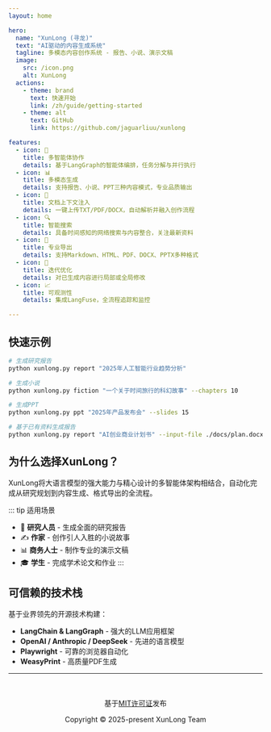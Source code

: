 ```yaml
---
layout: home

hero:
  name: "XunLong (寻龙)"
  text: "AI驱动的内容生成系统"
  tagline: 多模态内容创作系统 - 报告、小说、演示文稿
  image:
    src: /icon.png
    alt: XunLong
  actions:
    - theme: brand
      text: 快速开始
      link: /zh/guide/getting-started
    - theme: alt
      text: GitHub
      link: https://github.com/jaguarliuu/xunlong

features:
  - icon: 🤖
    title: 多智能体协作
    details: 基于LangGraph的智能体编排，任务分解与并行执行
  - icon: 📊
    title: 多模态生成
    details: 支持报告、小说、PPT三种内容模式，专业品质输出
  - icon: 📂
    title: 文档上下文注入
    details: 一键上传TXT/PDF/DOCX，自动解析并融入创作流程
  - icon: 🔍
    title: 智能搜索
    details: 具备时间感知的网络搜索与内容整合，关注最新资料
  - icon: 🎨
    title: 专业导出
    details: 支持Markdown、HTML、PDF、DOCX、PPTX多种格式
  - icon: 🔄
    title: 迭代优化
    details: 对已生成内容进行局部或全局修改
  - icon: 📈
    title: 可观测性
    details: 集成LangFuse，全流程追踪和监控

---
```


## 快速示例

```bash
# 生成研究报告
python xunlong.py report "2025年人工智能行业趋势分析"

# 生成小说
python xunlong.py fiction "一个关于时间旅行的科幻故事" --chapters 10

# 生成PPT
python xunlong.py ppt "2025年产品发布会" --slides 15

# 基于已有资料生成报告
python xunlong.py report "AI创业商业计划书" --input-file ./docs/plan.docx
```

## 为什么选择XunLong？

XunLong将大语言模型的强大能力与精心设计的多智能体架构相结合，自动化完成从研究规划到内容生成、格式导出的全流程。

::: tip 适用场景
- 📄 **研究人员** - 生成全面的研究报告
- ✍️ **作家** - 创作引人入胜的小说故事
- 📊 **商务人士** - 制作专业的演示文稿
- 🎓 **学生** - 完成学术论文和作业
:::

## 可信赖的技术栈

基于业界领先的开源技术构建：

- **LangChain & LangGraph** - 强大的LLM应用框架
- **OpenAI / Anthropic / DeepSeek** - 先进的语言模型
- **Playwright** - 可靠的浏览器自动化
- **WeasyPrint** - 高质量PDF生成

---

<div style="text-align: center; margin-top: 48px;">
  <p>基于<a href="https://opensource.org/licenses/MIT">MIT许可证</a>发布</p>
  <p>Copyright © 2025-present XunLong Team</p>
</div>
